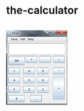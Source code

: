# the-calculator

<br>
<img height="200" src="https://github.com/kru123/the-calculator/blob/master/calci1.PNG"/>
<br>
